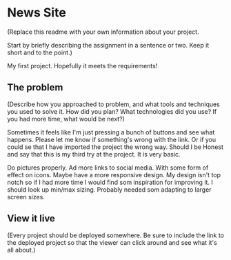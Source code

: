 # News Site

(Replace this readme with your own information about your project. 

Start by briefly describing the assignment in a sentence or two. Keep it short and to the point.)

My first project. Hopefully it meets the requirements!


## The problem

(Describe how you approached to problem, and what tools and techniques you used to solve it. How did you plan? What technologies did you use? If you had more time, what would be next?)

 Sometimes it feels like I'm just pressing a bunch of buttons and see what happens. Please let me know if something's wrong with the link. Or if you could se that I have imported the project the wrong way. Should I be Honest and say that this is my third try at the project. It is very basic.
 
 
Do pictures properly. Ad more links to social media. With some form of effect on icons. Maybe have a more responsive design. My design isn't top notch so if I had more time I would find som inspiration for improving it. I should look up min/max sizing.
Probably needed som adapting to larger screen sizes.

## View it live
(Every project should be deployed somewhere. Be sure to include the link to the deployed project so that the viewer can click around and see what it's all about.)

